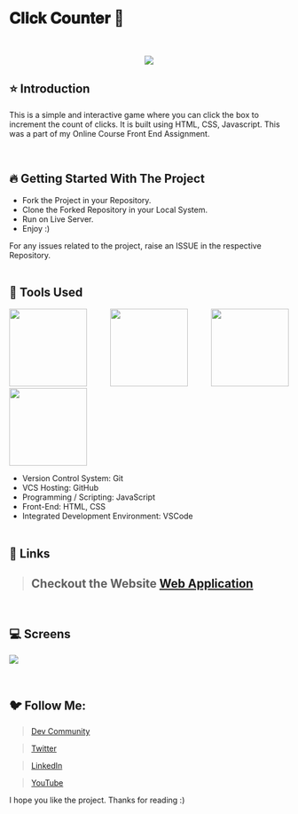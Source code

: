 # 𝐂𝐥𝐢𝐜𝐤 𝐂𝐨𝐮𝐧𝐭𝐞𝐫 🚀

<br/>
<p align="center">
<img src="https://user-images.githubusercontent.com/76626529/184519427-a0972fc5-0bad-4983-acd7-c4514626c061.jpg">
</p>

## ⭐ Introduction

This is a simple and interactive game where you can click the box to increment the count of clicks. It is built using HTML, CSS, Javascript. This was a part of my Online Course Front End Assignment.

   <br/>

## 🔥 Getting Started With The Project

-  Fork the Project in your Repository.
-  Clone the Forked Repository in your Local System.
-  Run on Live Server.
-  Enjoy :)

For any issues related to the project, raise an ISSUE in the respective Repository.
<br/>
<br/>

## 🔨 Tools Used

<p align="justify">
<img height="140" width="140" src="https://www.w3.org/html/logo/downloads/HTML5_Logo_256.png">
<img height="140" width="140" src="https://logodix.com/logo/470309.png">
<img height="140" width="140" src="https://upload.wikimedia.org/wikipedia/commons/6/6a/JavaScript-logo.png">
<img height="140" width="140" src="https://code.visualstudio.com/assets/apple-touch-icon.png">
</p>

-  Version Control System: Git
-  VCS Hosting: GitHub
-  Programming / Scripting: JavaScript
-  Front-End: HTML, CSS
-  Integrated Development Environment: VSCode
   <br/>
   <br/>

## 🔗 Links

> ## Checkout the Website [Web Application](https://ayush-kanduri.github.io/Click-Counter/)

 <br/>

## 💻 Screens

<p align="justify">
<img src="https://user-images.githubusercontent.com/76626529/184519427-a0972fc5-0bad-4983-acd7-c4514626c061.jpg">
</p>
<br/>

## 🐦 Follow Me:

> [Dev Community](https://dev.to/ayushkanduri)

> [Twitter](https://twitter.com/ayush_codes)

> [LinkedIn](https://www.linkedin.com/in/ayushkanduri/)

> [YouTube](https://www.youtube.com/channel/UC6c1ajC_2jF7wQp7Y13t2bg)

I hope you like the project. Thanks for reading :)
